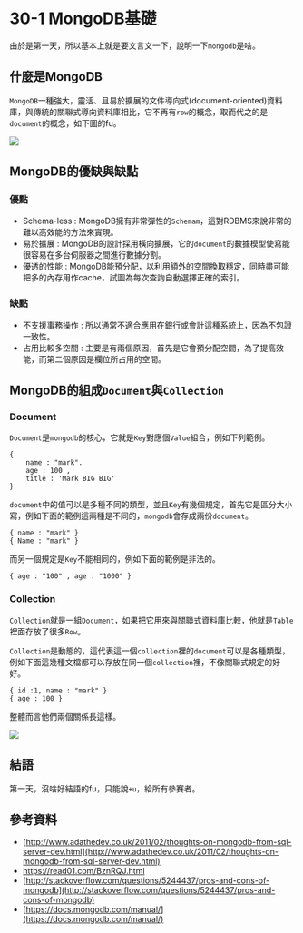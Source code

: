 # 30-1 MongoDB基礎

由於是第一天，所以基本上就是要文言文一下，說明一下`mongodb`是啥。

## 什麼是MongoDB

`MongoDB`一種強大，靈活、且易於擴展的文件導向式(document-oriented)資料庫，與傳統的關聯式導向資料庫相比，它不再有`row`的概念，取而代之的是`document`的概念，如下圖的fu。

![](http://yixiang8780.com/outImg/20161128-2.png)


## MongoDB的優缺與缺點


### 優點
* Schema-less : MongoDB擁有非常彈性的`Schemam`，這對RDBMS來說非常的難以高效能的方法來實現。
*  易於擴展 : MongoDB的設計採用橫向擴展，它的`document`的數據模型使寫能很容易在多台伺服器之間進行數據分割。
*  優透的性能 : MongoDB能預分配，以利用額外的空間換取穩定，同時盡可能把多的內存用作cache，試圖為每次查詢自動選擇正確的索引。


### 缺點
* 不支援事務操作 : 所以通常不適合應用在銀行或會計這種系統上，因為不包證一致性。
*  占用比較多空間 : 主要是有兩個原因，首先是它會預分配空間，為了提高效能，而第二個原因是欄位所占用的空間。


## MongoDB的組成`Document`與`Collection`


### Document
`Document`是`mongodb`的核心，它就是`Key`對應個`Value`組合，例如下列範例。

	{
		name : "mark".
		age : 100 , 
		title : 'Mark BIG BIG'
	}

`document`中的值可以是多種不同的類型，並且`Key`有幾個規定，首先它是區分大小寫，例如下面的範例這兩種是不同的，`mongodb`會存成兩份`document`。
	
	{ name : "mark" }
	{ Name : "mark" }

而另一個規定是`Key`不能相同的，例如下面的範例是非法的。

	{ age : "100" , age : "1000" }

### Collection

`Collection`就是一組`Document`，如果把它用來與關聯式資料庫比較，他就是`Table`裡面存放了很多`Row`。

`Collection`是動態的，這代表這一個`collection`裡的`document`可以是各種類型，例如下面這幾種文檔都可以存放在同一個`collection`裡，不像關聯式規定的好好。

	{ id :1, name : "mark" }
	{ age : 100 }
	

整體而言他們兩個關係長這樣。

![](http://yixiang8780.com/outImg/20161128-1.png)


## 結語
第一天，沒啥好結語的fu，只能說`+u`，給所有參賽者。

## 參考資料

* [http://www.adathedev.co.uk/2011/02/thoughts-on-mongodb-from-sql-server-dev.html](http://www.adathedev.co.uk/2011/02/thoughts-on-mongodb-from-sql-server-dev.html)
* [https://read01.com/BznRQJ.html
](https://read01.com/BznRQJ.html)
* [http://stackoverflow.com/questions/5244437/pros-and-cons-of-mongodb](http://stackoverflow.com/questions/5244437/pros-and-cons-of-mongodb)
* [https://docs.mongodb.com/manual/](https://docs.mongodb.com/manual/)
